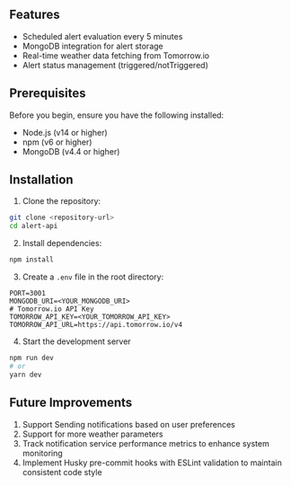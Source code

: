 ## Features

- Scheduled alert evaluation every 5 minutes
- MongoDB integration for alert storage
- Real-time weather data fetching from Tomorrow.io
- Alert status management (triggered/notTriggered)

## Prerequisites

Before you begin, ensure you have the following installed:
- Node.js (v14 or higher)
- npm (v6 or higher)
- MongoDB (v4.4 or higher)

## Installation

1. Clone the repository:
```bash
git clone <repository-url>
cd alert-api
```

2. Install dependencies:
```bash
npm install
```

3. Create a `.env` file in the root directory:
```env
PORT=3001
MONGODB_URI=<YOUR_MONGODB_URI>
# Tomorrow.io API Key
TOMORROW_API_KEY=<YOUR_TOMORROW_API_KEY>
TOMORROW_API_URL=https://api.tomorrow.io/v4
```

4. Start the development server
```bash
npm run dev
# or
yarn dev
```


## Future Improvements

1. Support Sending notifications based on user preferences
2. Support for more weather parameters
3. Track notification service performance metrics to enhance system monitoring
4. Implement Husky pre-commit hooks with ESLint validation to maintain consistent code style
